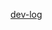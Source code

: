 [dev-log](https://docs.google.com/document/d/1-V8dRD8Suk54E1MsCe_o5Opr0zpgz47fDdZzHDUuvWg/edit?usp=sharing)